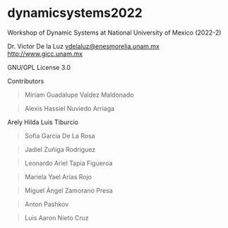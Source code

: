 # dynamicsystems2022
Workshop of Dynamic Systems at National University of Mexico (2022-2)

Dr. Victor De la Luz
vdelaluz@enesmorelia.unam.mx
http://www.gicc.unam.mx

GNU/GPL License 3.0

Contributors

> Miriam Guadalupe Valdez Maldonado

> Alexis Hassiel Nuviedo Arriaga

Arely Hilda Luis Tiburcio

> Sofia Garcia De La Rosa

> Jadiel Zuñiga Rodriguez

> Leonardo Ariel Tapia Figueroa

> Mariela Yael Arias Rojo 

> Miguel Ángel Zamorano Presa

> Anton Pashkov

>Luis Aaron Nieto Cruz
